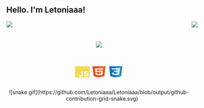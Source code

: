 ## Hello. I'm Letoniaaa! 

<div>
  <img  height="180em" src="https://github-readme-stats.vercel.app/api?username=Letoniaaa&theme=tokyonight&hide_border=false&include_all_commits=false&count_private=false"/>
  <img align="right" height="180em" src="https://github-readme-stats.vercel.app/api/top-langs/?username=Letoniaaa&theme=tokyonight&hide_border=false&include_all_commits=false&count_private=false&layout=compact"/>
</div>
<br>

<div  align="center"> 
  <div style="display: inline_block"><br>
    <img src="https://github-readme-streak-stats.herokuapp.com/?user=Letoniaaa&theme=tokyonight&hide_border=false"/>
</div>

##

<div  align="center"> 
  <div style="display: inline_block"><br>
    <img align="center" height="30" width="40" alt="js-icon"  src="https://raw.githubusercontent.com/devicons/devicon/master/icons/javascript/javascript-plain.svg">
    <img align="center" height="30" width="40" alt="html-icon" src="https://raw.githubusercontent.com/devicons/devicon/master/icons/html5/html5-original.svg">
    <img align="center" height="30" width="40" alt="css-icon" src="https://raw.githubusercontent.com/devicons/devicon/master/icons/css3/css3-original.svg">
   </div>

##

<picture>
 ![snake gif](https://github.com/Letoniaaa/Letoniaaa/blob/output/github-contribution-grid-snake.svg)
</picture>
